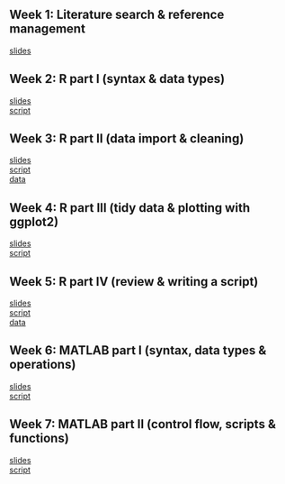 ## Week 1: Literature search & reference management
[slides](https://shelbybachman.github.io/RA-tutorial-2019/01-litsearch_and_references/)

## Week 2: R part I (syntax & data types)
[slides](https://shelbybachman.github.io/RA-tutorial-2019/02-R_part1/)
<br>
[script](https://raw.githubusercontent.com/shelbybachman/RA-tutorial-2019/master/02-R_part1/R_part1.R)

## Week 3: R part II (data import & cleaning)
[slides](https://shelbybachman.github.io/RA-tutorial-2019/03-R_part2/)
<br>
[script](https://raw.githubusercontent.com/shelbybachman/RA-tutorial-2019/master/03-R_part2/R_part2.R)
<br>
[data](https://github.com/shelbybachman/RA-tutorial-2019/raw/master/03-R_part2/data.zip)

## Week 4: R part III (tidy data & plotting with ggplot2)
[slides](https://shelbybachman.github.io/RA-tutorial-2019/04-R_part3/)
<br>
[script](https://raw.githubusercontent.com/shelbybachman/RA-tutorial-2019/master/04-R_part3/R_part3.R)

## Week 5: R part IV (review & writing a script)
[slides](https://shelbybachman.github.io/RA-tutorial-2019/05-R_part4/)
<br>
[script](https://raw.githubusercontent.com/shelbybachman/RA-tutorial-2019/master/05-R_part4/R_part4.R)
<br>
[data](https://github.com/shelbybachman/RA-tutorial-2019/raw/master/05-R_part4/data.zip)

## Week 6: MATLAB part I (syntax, data types & operations)
[slides](https://shelbybachman.github.io/RA-tutorial-2019/06-matlab_part1/)
<br>
[script](https://raw.githubusercontent.com/shelbybachman/RA-tutorial-2019/master/06-matlab_part1/matlab_part1.m)

## Week 7: MATLAB part II (control flow, scripts & functions)
[slides](https://shelbybachman.github.io/RA-tutorial-2019/07-matlab_part2/)
<br>
[script](https://raw.githubusercontent.com/shelbybachman/RA-tutorial-2019/master/07-matlab_part2/matlab_part2.m)
